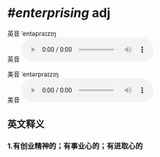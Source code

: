 # ***\#enterprising*** adj
英音 ˈentəpraɪzɪŋ  
英音
<audio src="./media/enterprising1_AAC.aac" controls="controls"></audio>

美音 ˈentərpraɪzɪŋ  
美音
<audio src="./media/enterprising2_AAC.aac" controls="controls"></audio>



  

英文释义
---
### 1.**有创业精神的；有事业心的；有进取心的**  



